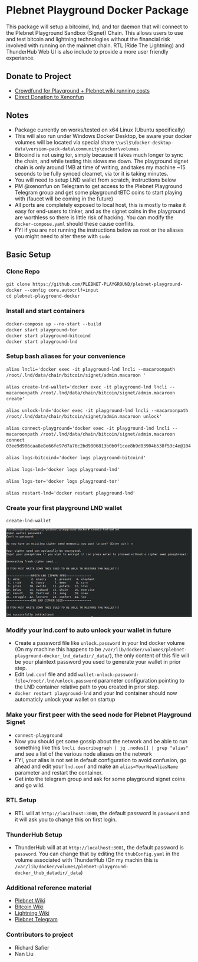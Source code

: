 # Plebnet Playground Docker Package

This package will setup a bitcoind, lnd, and tor daemon that will connect to the Plebnet Playground Sandbox (Signet) Chain. This allows users to use and test bitcoin and lightning technologies without the financial risk involved with running on the mainnet chain. RTL (Ride The Lightning) and ThunderHub Web UI is also include to provide a more user friendly experiance. 
## Donate to Project
- [Crowdfund for Playground + Plebnet.wiki running costs](https://btcpay.xenon.fun/apps/477A5RjNYiRcHWZUm4di4V6DFLnx/crowdfund)
- [Direct Donation to Xenonfun](https://btcpay.xenon.fun/apps/41Cvr8bo3LgG42kmNyyDccvMzK2U/crowdfund)
## Notes
- Package currently on works/tested on x64 Linux (Ubuntu specifically)
- This will also run under Windows Docker Desktop, be aware your docker volumes will be located via special share ```\\wsl$\docker-desktop-data\version-pack-data\community\docker\volumes```
- Bitcoind is not using tor, simply because it takes much longer to sync the chain, and while testing this slows me down. The playground signet chain is only around 1MB at time of writing, and takes my machine ~15 seconds to be fully synced clearnet, via tor it is taking minutes.
- You will need to setup LND wallet from scratch, instructions below
- PM @xenonfun on Telegram to get access to the Plebnet Playground Telegram group and get some playground tBTC coins to start playing with (faucet will be coming in the future)
- All ports are completely exposed to local host, this is mostly to make it easy for end-users to tinker, and as the signet coins in the playground are worthless so there is little risk of hacking. You can modify the ```docker-compose.yaml``` should these cause conflits.
- FYI if you are not running the instructions below as root or the aliases you might need to alter these with ```sudo```
## Basic Setup

### Clone Repo
```
git clone https://github.com/PLEBNET-PLAYGROUND/plebnet-playground-docker --config core.autocrlf=input
cd plebnet-playground-docker
```
### Install and start containers
```
docker-compose up --no-start --build
docker start playground-tor
docker start playground-bitcoind
docker start playground-lnd
```
### Setup bash aliases for your convenience
```
alias lncli='docker exec -it playground-lnd lncli --macaroonpath /root/.lnd/data/chain/bitcoin/signet/admin.macaroon '

alias create-lnd-wallet='docker exec -it playground-lnd lncli --macaroonpath /root/.lnd/data/chain/bitcoin/signet/admin.macaroon create'

alias unlock-lnd='docker exec -it playground-lnd lncli --macaroonpath /root/.lnd/data/chain/bitcoin/signet/admin.macaroon unlock'

alias connect-playground='docker exec -it playground-lnd lncli --macaroonpath /root/.lnd/data/chain/bitcoin/signet/admin.macaroon connect 03ee9d906caa8e8e66fe97d7a76c2bd9806813b0b0f1cee8b9d03904b538f53c4e@104.131.10.218:9735'

alias logs-bitcoind='docker logs playground-bitcoind'

alias logs-lnd='docker logs playground-lnd'

alias logs-tor='docker logs playground-tor'

alias restart-lnd='docker restart playground-lnd'

```
### Create your first playground LND wallet
```
create-lnd-wallet
```
![create lnd wallet image](/images/create-wallet.png)

### Modify your lnd.conf to auto unlock your wallet in future
- Create a password file like ```unlock.password``` in your lnd docker volume (On my machine this happens to be ```/var/lib/docker/volumes/plebnet-playground-docker_lnd_datadir/_data/```), the only content of this file will be your plaintext password you used to generate your wallet in prior step. 
- Edit ```lnd.conf``` file and add ```wallet-unlock-password-file=/root/.lnd/unlock.password``` parameter configuration pointing to the LND container relative path to you created in prior step.
- ```docker restart playground-lnd``` and your lnd container should now automaticly unlock your wallet on startup

### Make your first peer with the seed node for Plebnet Playground Signet
- ```connect-playground```
- Now you should get some gossip about the network and be able to run something like this ```lncli describegraph | jq .nodes[] | grep "alias"``` and see a list of the various node aliases on the network
- FYI, your alias is not set in default configuration to avoid confusion, go ahead and edit your ```lnd.conf``` and make an ```alias=YourNewAliasName``` parameter and restart the container.
- Get into the telegram group and ask for some playground signet coins and go wild.

### RTL Setup
- RTL will at ```http://localhost:3000```, the default password is ```password``` and it will ask you to change this on first login.
### ThunderHub Setup
- ThunderHub will at at ```http://localhost:3001```, the default password is ```password```. You can change that by editing the ```thubConfig.yaml``` in the volume associated with ThunderHub (On my machin this is ```/var/lib/docker/volumes/plebnet-playground-docker_thub_datadir/_data```)
### Additional reference material
- [Plebnet Wiki](https://plebnet.wiki)
- [Bitcoin Wiki](https://bitcoin.it)
- [Lightning Wiki](https://lightningwiki.net/index.php/Main_Page)
- [Plebnet Telegram](http://plebnet.org/)
  
### Contributors to project
- Richard Safier
- Nan Liu